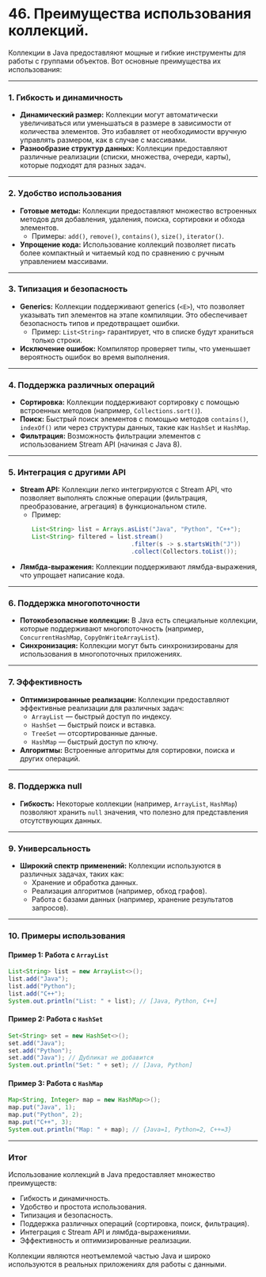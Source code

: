# 46. Преимущества использования коллекций.

Коллекции в Java предоставляют мощные и гибкие инструменты для работы с группами объектов. Вот основные преимущества их использования:

---

### **1. Гибкость и динамичность**
- **Динамический размер:** Коллекции могут автоматически увеличиваться или уменьшаться в размере в зависимости от количества элементов. Это избавляет от необходимости вручную управлять размером, как в случае с массивами.
- **Разнообразие структур данных:** Коллекции предоставляют различные реализации (списки, множества, очереди, карты), которые подходят для разных задач.

---

### **2. Удобство использования**
- **Готовые методы:** Коллекции предоставляют множество встроенных методов для добавления, удаления, поиска, сортировки и обхода элементов.
  - Примеры: `add()`, `remove()`, `contains()`, `size()`, `iterator()`.
- **Упрощение кода:** Использование коллекций позволяет писать более компактный и читаемый код по сравнению с ручным управлением массивами.

---

### **3. Типизация и безопасность**
- **Generics:** Коллекции поддерживают generics (`<E>`), что позволяет указывать тип элементов на этапе компиляции. Это обеспечивает безопасность типов и предотвращает ошибки.
  - Пример: `List<String>` гарантирует, что в списке будут храниться только строки.
- **Исключение ошибок:** Компилятор проверяет типы, что уменьшает вероятность ошибок во время выполнения.

---

### **4. Поддержка различных операций**
- **Сортировка:** Коллекции поддерживают сортировку с помощью встроенных методов (например, `Collections.sort()`).
- **Поиск:** Быстрый поиск элементов с помощью методов `contains()`, `indexOf()` или через структуры данных, такие как `HashSet` и `HashMap`.
- **Фильтрация:** Возможность фильтрации элементов с использованием Stream API (начиная с Java 8).

---

### **5. Интеграция с другими API**
- **Stream API:** Коллекции легко интегрируются с Stream API, что позволяет выполнять сложные операции (фильтрация, преобразование, агрегация) в функциональном стиле.
  - Пример:
    ```java
    List<String> list = Arrays.asList("Java", "Python", "C++");
    List<String> filtered = list.stream()
                                .filter(s -> s.startsWith("J"))
                                .collect(Collectors.toList());
    ```
- **Лямбда-выражения:** Коллекции поддерживают лямбда-выражения, что упрощает написание кода.

---

### **6. Поддержка многопоточности**
- **Потокобезопасные коллекции:** В Java есть специальные коллекции, которые поддерживают многопоточность (например, `ConcurrentHashMap`, `CopyOnWriteArrayList`).
- **Синхронизация:** Коллекции могут быть синхронизированы для использования в многопоточных приложениях.

---

### **7. Эффективность**
- **Оптимизированные реализации:** Коллекции предоставляют эффективные реализации для различных задач:
  - `ArrayList` — быстрый доступ по индексу.
  - `HashSet` — быстрый поиск и вставка.
  - `TreeSet` — отсортированные данные.
  - `HashMap` — быстрый доступ по ключу.
- **Алгоритмы:** Встроенные алгоритмы для сортировки, поиска и других операций.

---

### **8. Поддержка null**
- **Гибкость:** Некоторые коллекции (например, `ArrayList`, `HashMap`) позволяют хранить `null` значения, что полезно для представления отсутствующих данных.

---

### **9. Универсальность**
- **Широкий спектр применений:** Коллекции используются в различных задачах, таких как:
  - Хранение и обработка данных.
  - Реализация алгоритмов (например, обход графов).
  - Работа с базами данных (например, хранение результатов запросов).

---

### **10. Примеры использования**

#### Пример 1: Работа с `ArrayList`
```java
List<String> list = new ArrayList<>();
list.add("Java");
list.add("Python");
list.add("C++");
System.out.println("List: " + list); // [Java, Python, C++]
```

#### Пример 2: Работа с `HashSet`
```java
Set<String> set = new HashSet<>();
set.add("Java");
set.add("Python");
set.add("Java"); // Дубликат не добавится
System.out.println("Set: " + set); // [Java, Python]
```

#### Пример 3: Работа с `HashMap`
```java
Map<String, Integer> map = new HashMap<>();
map.put("Java", 1);
map.put("Python", 2);
map.put("C++", 3);
System.out.println("Map: " + map); // {Java=1, Python=2, C++=3}
```

---

### **Итог**

Использование коллекций в Java предоставляет множество преимуществ:
- Гибкость и динамичность.
- Удобство и простота использования.
- Типизация и безопасность.
- Поддержка различных операций (сортировка, поиск, фильтрация).
- Интеграция с Stream API и лямбда-выражениями.
- Эффективность и оптимизированные реализации.

Коллекции являются неотъемлемой частью Java и широко используются в реальных приложениях для работы с данными.

